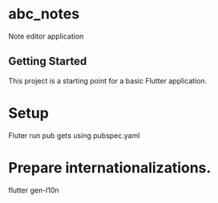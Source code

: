 # abc_notes

Note editor application

## Getting Started

This project is a starting point for a basic Flutter application.


# Setup
Fluter run pub gets using pubspec.yaml 

# Prepare internationalizations.
flutter gen-l10n
